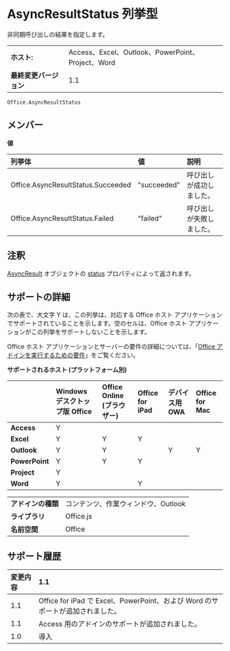 
# AsyncResultStatus 列挙型
非同期呼び出しの結果を指定します。 

|||
|:-----|:-----|
|**ホスト:**|Access、Excel、Outlook、PowerPoint、Project、Word|
|**最終変更バージョン**|1.1|

```
Office.AsyncResultStatus
```


## メンバー


**値**


|**列挙体**|**値**|**説明**|
|:-----|:-----|:-----|
|Office.AsyncResultStatus.Succeeded|"succeeded"|呼び出しが成功しました。|
|Office.AsyncResultStatus.Failed|"failed"|呼び出しが失敗しました。|

## 注釈

[AsyncResult](../../reference/shared/asyncresult.status.md) オブジェクトの [status](../../reference/shared/asyncresult.md) プロパティによって返されます。


## サポートの詳細


次の表で、大文字 Y は、この列挙は、対応する Office ホスト アプリケーションでサポートされていることを示します。空のセルは、Office ホスト アプリケーションがこの列挙をサポートしないことを示します。


Office ホスト アプリケーションとサーバーの要件の詳細については、「[Office アドインを実行するための要件](../../docs/overview/requirements-for-running-office-add-ins.md)」をご覧ください。


**サポートされるホスト (プラットフォーム別)**


||**Windows デスクトップ版 Office**|**Office Online (ブラウザー)**|**Office for iPad**|**デバイス用 OWA**|**Office for Mac**|
|:-----|:-----|:-----|:-----|:-----|:-----|
|**Access**|Y|||||
|**Excel**|Y|Y|Y|||
|**Outlook**|Y|Y||Y|Y|
|**PowerPoint**|Y|Y|Y|||
|**Project**|Y|||||
|**Word**|Y||Y|||

|||
|:-----|:-----|
|**アドインの種類**|コンテンツ、作業ウィンドウ、Outlook|
|**ライブラリ**|Office.js|
|**名前空間**|Office|

## サポート履歴


|**変更内容**|**1.1**|
|:-----|:-----|
|1.1|Office for iPad で Excel、PowerPoint、および Word のサポートが追加されました。|
|1.1|Access 用のアドインのサポートが追加されました。|
|1.0|導入|
